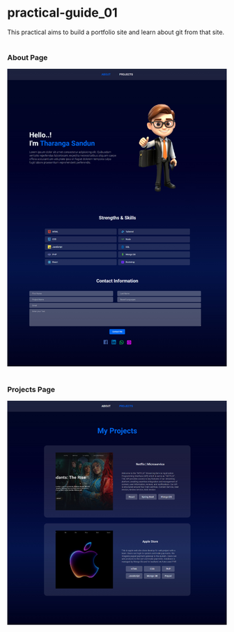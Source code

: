 # practical-guide_01
This practical aims to build a portfolio site and learn about git from that site.
<br>
<br>
<h3>About Page</h3>
<img src='./aboutPage.jpg'>
<br>
<br>
<h3>Projects Page</h3>
<img src='./projectPage.jpg'>
